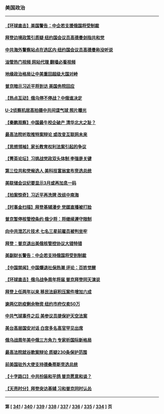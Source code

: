 ### 美国政治
---
#### [【环球直击】美国警告：中企若支援俄国将受制裁](../../pages/ncid1078159/n13935811.md?02240045) 
#### [拜登边境政策引质疑 纽约国会议员高德曼剑指共和党](../../pages/ncid1078159/n13936201.md?02240045) 
#### [中共海外警察站点在选区内 纽约国会议员高德曼称没听说](../../pages/ncid1078159/n13936198.md?02240045) 
#### [油管热门视频 网站代理 翻墙必看视频](http://138.2.39.72:81/youtube.html?epic-marker?02240045)
#### [地缘政治格局让中美重回超级大国对峙](../../pages/ncid1078159/n13936132.md?02240045) 
#### [普京暗示习近平将到访 美国务院回应](../../pages/ncid1078159/n13936087.md?02240045) 
#### [【热点互动】俄乌停不停战？中俄谁决定](../../pages/ncid1078159/n13935934.md?02240045) 
#### [U-2侦察机居高拍摄中共间谍气球 照片曝光](../../pages/ncid1078159/n13935986.md?02240045) 
#### [【秦鹏观察】中国最牛校企破产 清华北大之耻？](../../pages/ncid1078159/n13935966.md?02240045) 
#### [最高法院听取推特案辩论 或改变互联网未来](../../pages/ncid1078159/n13935837.md?02240045) 
#### [【思想领袖】家长教育权利法案引起的争议](../../pages/ncid1078159/n13914308.md?02240045) 
#### [【菁英论坛】习挑战党政双头体制 李强是关键](../../pages/ncid1078159/n13935884.md?02240045) 
#### [第三位共和党候选人 美科技富翁宣布竞选总统](../../pages/ncid1078159/n13935748.md?02240045) 
#### [美联储会议纪要显示3月或再加息一码](../../pages/ncid1078159/n13935860.md?02240045) 
#### [【拍案惊奇】习近平再洗牌 改组中南海](../../pages/ncid1078159/n13935760.md?02240045) 
#### [【时事金扫描】拜登基辅漫步 党媒直播被打脸](../../pages/ncid1078159/n13935661.md?02240045) 
#### [普京暂停核管控条约 俄少将：将继续遵守限制](../../pages/ncid1078159/n13935788.md?02240045) 
#### [向中共泄芯片技术 七名三星前雇员被判坐牢](../../pages/ncid1078159/n13935767.md?02240045) 
#### [拜登：普京退出美俄核管控协议大错特错](../../pages/ncid1078159/n13935588.md?02240045) 
#### [美副财长警告：中企若支持俄国将受到制裁](../../pages/ncid1078159/n13935247.md?02240045) 
#### [【中国禁闻】中国爆退社保热潮 评论：百姓觉醒](../../pages/ncid1078159/n13934935.md?02240045) 
#### [【环球直击】俄乌战争周年将届 普京拜登同天演说](../../pages/ncid1078159/n13934931.md?02240045) 
#### [拜登上任两年以来 移民法庭积压案件增加六成](../../pages/ncid1078159/n13935251.md?02240045) 
#### [逾两亿防疫剩余物资 纽约市府仅卖50万](../../pages/ncid1078159/n13935223.md?02240045) 
#### [中共气球事件之后 美参议员提保护天空法案](../../pages/ncid1078159/n13935184.md?02240045) 
#### [美台高层国安对话 白宫多名高官罕见出席](../../pages/ncid1078159/n13935207.md?02240045) 
#### [俄乌战周年美中俄三方角力 专家析国际新格局](../../pages/ncid1078159/n13934906.md?02240045) 
#### [最高法院就谷歌案辩论 质疑230条保护范围](../../pages/ncid1078159/n13934917.md?02240045) 
#### [前美国驻外大使支持德桑蒂斯竞选总统](../../pages/ncid1078159/n13934996.md?02240045) 
#### [【十字路口】中共扮装和平鸽 普京愿意和谈？](../../pages/ncid1078159/n13934851.md?02240045) 
#### [【天亮时分】拜登突访基辅 习和普京同时认怂](../../pages/ncid1078159/n13934937.md?02240045) 

---
#### 第 [ [341](./341.md?02240045) / [340](./340.md?02240045) / [339](./339.md?02240045) / [338](./338.md?02240045) / [337](./337.md?02240045) / [336](./336.md?02240045) / [335](./335.md?02240045) / [334](./334.md?02240045) ] 页
